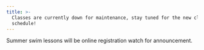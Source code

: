 ```yaml
---
title: >-
  Classes are currently down for maintenance, stay tuned for the new class
  schedule!
---
```

Summer swim lessons will be online registration watch for announcement.
